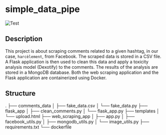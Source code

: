 # simple_data_pipe
![Test](https://github.com/muhh-b/simple_data_pipe/assets/69880179/b99c0259-f344-438f-ae74-ac8bb41c38d6)

## Description

This project is about scraping comments related to a given hashtag, in our case, `harcèlement`, from Facebook. The scraped data is stored in a CSV file. A Flask application is then used to clean this data and apply a toxicity analysis model (Dexotify) to the comments. The results of the analysis are stored in a MongoDB database. Both the web scraping application and the Flask application are containerized using Docker.

## Structure 

.
├── comments_data
│   ├── fake_data.csv
│   └── fake_data.py
├── flask_app
│   ├── clean_comments.py
│   └── flask_app.py
├── templates
│   └── upload.html
├── web_scraping_app
│   ├── app.py
│   ├── facebook_utils.py
│   ├── mongodb_utils.py
│   └── image_utils.py
├── requirements.txt
└── dockerfile

